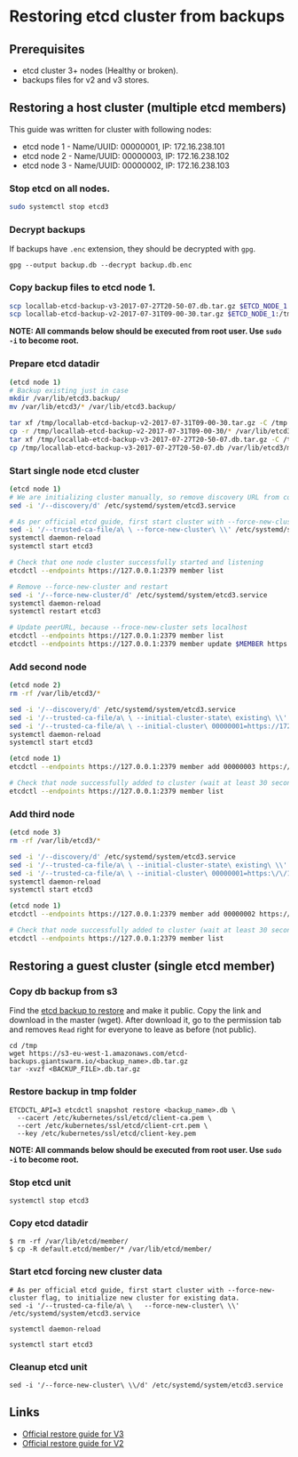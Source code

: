 # Restoring etcd cluster from backups

## Prerequisites

- etcd cluster 3+ nodes (Healthy or broken).
- backups files for v2 and v3 stores.

## Restoring a host cluster (multiple etcd members)

This guide was written for cluster with following nodes:
- etcd node 1 - Name/UUID: 00000001, IP: 172.16.238.101
- etcd node 2 - Name/UUID: 00000003, IP: 172.16.238.102
- etcd node 3 - Name/UUID: 00000002, IP: 172.16.238.103

### Stop etcd on all nodes.

```bash
sudo systemctl stop etcd3
```

### Decrypt backups

If backups have `.enc` extension, they should be decrypted with `gpg`.

```
gpg --output backup.db --decrypt backup.db.enc
```

### Copy backup files to etcd node 1.
```bash
scp locallab-etcd-backup-v3-2017-07-27T20-50-07.db.tar.gz $ETCD_NODE_1:/tmp
scp locallab-etcd-backup-v2-2017-07-31T09-00-30.tar.gz $ETCD_NODE_1:/tmp
```

**NOTE: All commands below should be executed from root user. Use `sudo -i` to become root.**

### Prepare etcd datadir

```bash
(etcd node 1)
# Backup existing just in case
mkdir /var/lib/etcd3.backup/
mv /var/lib/etcd3/* /var/lib/etcd3.backup/

tar xf /tmp/locallab-etcd-backup-v2-2017-07-31T09-00-30.tar.gz -C /tmp
cp -r /tmp/locallab-etcd-backup-v2-2017-07-31T09-00-30/* /var/lib/etcd3/
tar xf /tmp/locallab-etcd-backup-v3-2017-07-27T20-50-07.db.tar.gz -C /tmp
cp /tmp/locallab-etcd-backup-v3-2017-07-27T20-50-07.db /var/lib/etcd3/member/snap/db
```

### Start single node etcd cluster
```bash
(etcd node 1)
# We are initializing cluster manually, so remove discovery URL from config
sed -i '/--discovery/d' /etc/systemd/system/etcd3.service

# As per official etcd guide, first start cluster with --force-new-cluster flag, to initialize new cluster for existing data.
sed -i '/--trusted-ca-file/a\ \ --force-new-cluster\ \\' /etc/systemd/system/etcd3.service
systemctl daemon-reload
systemctl start etcd3

# Check that one node cluster successfully started and listening
etcdctl --endpoints https://127.0.0.1:2379 member list

# Remove --force-new-cluster and restart
sed -i '/--force-new-cluster/d' /etc/systemd/system/etcd3.service
systemctl daemon-reload
systemctl restart etcd3

# Update peerURL, because --froce-new-cluster sets localhost
etcdctl --endpoints https://127.0.0.1:2379 member list
etcdctl --endpoints https://127.0.0.1:2379 member update $MEMBER https://172.16.238.101:2380
```

### Add second node
```bash
(etcd node 2)
rm -rf /var/lib/etcd3/*

sed -i '/--discovery/d' /etc/systemd/system/etcd3.service
sed -i '/--trusted-ca-file/a\ \ --initial-cluster-state\ existing\ \\' /etc/systemd/system/etcd3.service
sed -i '/--trusted-ca-file/a\ \ --initial-cluster\ 00000001=https://172.16.238.101:2380,00000003=https://172.16.238.102:2380\ \\' /etc/systemd/system/etcd3.service
systemctl daemon-reload
systemctl start etcd3

(etcd node 1)
etcdctl --endpoints https://127.0.0.1:2379 member add 00000003 https://172.16.238.102:2380

# Check that node successfully added to cluster (wait at least 30 seconds)
etcdctl --endpoints https://127.0.0.1:2379 member list
```

### Add third node
```bash
(etcd node 3)
rm -rf /var/lib/etcd3/*

sed -i '/--discovery/d' /etc/systemd/system/etcd3.service
sed -i '/--trusted-ca-file/a\ \ --initial-cluster-state\ existing\ \\' /etc/systemd/system/etcd3.service
sed -i '/--trusted-ca-file/a\ \ --initial-cluster\ 00000001=https:\/\/172.16.238.101:2380,00000003=https:\/\/172.16.238.102:2380,\00000002=https:\/\/172.16.238.103:2380 \\' /etc/systemd/system/etcd3.service
systemctl daemon-reload
systemctl start etcd3

(etcd node 1)
etcdctl --endpoints https://127.0.0.1:2379 member add 00000002 https://172.16.238.103:2380

# Check that node successfully added to cluster (wait at least 30 seconds)
etcdctl --endpoints https://127.0.0.1:2379 member list
```

## Restoring a guest cluster (single etcd member)

### Copy db backup from s3
Find the [etcd backup to restore](https://s3.console.aws.amazon.com/s3/buckets/etcd-backups.giantswarm.io/?region=eu-central-1&tab=overview) and make it public. Copy the link and download in the master (wget). After download it, go to the permission tab and removes `Read` right for everyone to leave as before (not public).
```
cd /tmp
wget https://s3-eu-west-1.amazonaws.com/etcd-backups.giantswarm.io/<backup_name>.db.tar.gz
tar -xvzf <BACKUP_FILE>.db.tar.gz
```

### Restore backup in tmp folder
```
ETCDCTL_API=3 etcdctl snapshot restore <backup_name>.db \
  --cacert /etc/kubernetes/ssl/etcd/client-ca.pem \
  --cert /etc/kubernetes/ssl/etcd/client-crt.pem \
  --key /etc/kubernetes/ssl/etcd/client-key.pem
```

**NOTE: All commands below should be executed from root user. Use `sudo -i` to become root.**

### Stop etcd unit
```
systemctl stop etcd3
```

### Copy etcd datadir
```
$ rm -rf /var/lib/etcd/member/
$ cp -R default.etcd/member/* /var/lib/etcd/member/
```

### Start etcd forcing new cluster data
```
# As per official etcd guide, first start cluster with --force-new-cluster flag, to initialize new cluster for existing data.
sed -i '/--trusted-ca-file/a\ \   --force-new-cluster\ \\' /etc/systemd/system/etcd3.service

systemctl daemon-reload

systemctl start etcd3
```

### Cleanup etcd unit

```
sed -i '/--force-new-cluster\ \\/d' /etc/systemd/system/etcd3.service
```

## Links

- [Official restore guide for V3](https://github.com/coreos/etcd/blob/master/Documentation/op-guide/recovery.md)
- [Official restore guide for V2](https://github.com/coreos/etcd/blob/master/Documentation/v2/admin_guide.md#restoring-a-backup)
